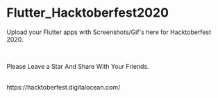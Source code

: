 # Flutter_Hacktoberfest2020
<p>Upload your Flutter apps with Screenshots/Gif's here for Hacktoberfest 2020.<p> <br>
<p>Please Leave a Star And Share With Your Friends.<p> <br>
https://hacktoberfest.digitalocean.com/
